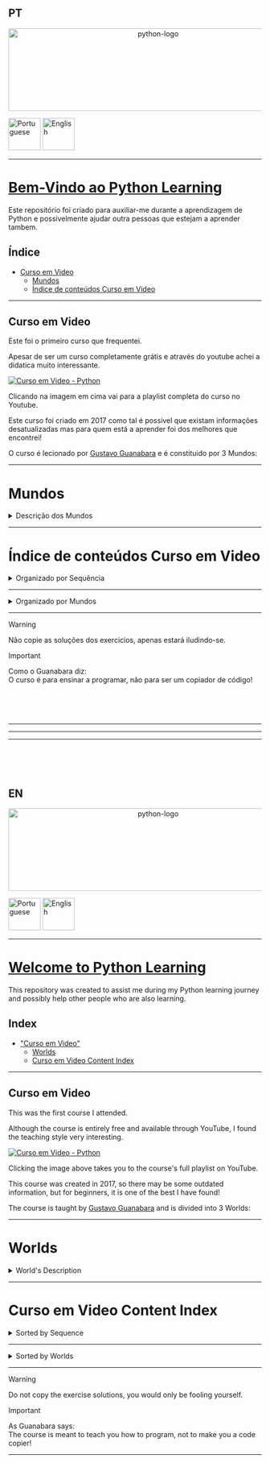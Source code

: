 ## PT
<p align="center">
<img width="580" height="164" alt="python-logo" src="https://github.com/user-attachments/assets/5971a450-9da8-49fe-be3d-8ad72fb4c33a" />
</p>
<a href="https://github.com/DavidPPMerino/PythonLearning#pt"><img width="64" height="64" alt="Portuguese" src="https://github.com/user-attachments/assets/fe1069b8-5eda-4d57-93fc-db6c2635ac25" /></a>  <a href="https://github.com/DavidPPMerino/PythonLearning#en"><img width="64" height="64" alt="English" src="https://github.com/user-attachments/assets/879f3cc8-bbe3-490d-88be-ab687aa718b1" /></a>

---

# <ins>Bem-Vindo ao Python Learning</ins>

Este repositório foi criado para auxiliar-me durante a aprendizagem de Python e possivelmente ajudar outra pessoas que estejam a aprender tambem.

## Índice

- [Curso em Video](#curso-em-video)
   - [Mundos](#mundos)
   - [Índice de conteúdos Curso em Video](#%C3%ADndice-de-conte%C3%BAdos-curso-em-video)
  

***     
     
## Curso em Video

Este foi o primeiro curso que frequentei. 

Apesar de ser um curso completamente grátis e através do youtube achei a didatica muito interessante.

[![Curso em Video - Python](https://github.com/user-attachments/assets/018750ec-4174-45f1-99e4-d6383de556cf "Curso em Video - Python")](https://youtube.com/playlist?list=PLvE-ZAFRgX8hnECDn1v9HNTI71veL3oW0&si=uHFWQdJbASj6JuGt)

Clicando na imagem em cima vai para a playlist completa do curso no Youtube.

Este curso foi criado em 2017 como tal é possivel que existam informações desatualizadas mas para quem está a aprender foi dos melhores que encontrei!

O curso é lecionado por [Gustavo Guanabara](https://github.com/gustavoguanabara) e é constituido por 3 Mundos:
***
# Mundos

<details>
  <summary>Descrição dos Mundos</summary>

  | Youtube | Link do Curso em Video | Nome do Mundo | Descrição |
  |:---:|:---:|:---:|:---:|
  | [Python 3 - Mundo 1](https://youtube.com/playlist?list=PLHz_AreHm4dlKP6QQCekuIPky1CiwmdI6&si=2dmoqpClhbcxfId-) | <a href="https://www.cursoemvideo.com/curso/python-3-mundo-1"><img width="150" height="150" alt="Python3–Mundo1-300x300" src="https://github.com/user-attachments/assets/ec804c44-e9a4-4a09-87c6-3485a49f8bfb" /></a> | Fundamentos | Este Mundo é composto por **<ins>11 aulas</ins>** e **<ins>36 exercícios</ins>** <br> Desde a aula #01 até a aula #11 <br> Desde o exercício #01 até ao exercício #035|
  | [Python 3 - Mundo 2](https://youtube.com/playlist?list=PLHz_AreHm4dk_nZHmxxf_J0WRAqy5Czye&si=RCHIx1GT2YjBjHYK) | <a href="https://www.cursoemvideo.com/curso/python-3-mundo-2"><img width="150" height="150" alt="Python3–Mundo2-300x300" src="https://github.com/user-attachments/assets/7a3da174-4e2b-49a9-ab44-b2d25a18c282" /></a> | Estruturas de Controle | Este Mundo é composto por **<ins>4 aulas</ins>** e **<ins>35 exercícios</ins>** <br> Desde a aula #12 até a aula #15 <br> Desde o exercício #36 até ao exercício #071|
  | [Python 3 - Mundo 3](https://youtube.com/playlist?list=PLHz_AreHm4dksnH2jVTIVNviIMBVYyFnH&si=VuQcakqiJMTaDaLk) | <a href="https://www.cursoemvideo.com/curso/python-3-mundo-3"><img width="150" height="150" alt="Python3–Mundo3-300x300" src="https://github.com/user-attachments/assets/d5492215-40c9-42dc-9d3a-8a33dbe95c21" /></a> | Estruturas Compostas | Este Mundo é composto por **<ins>8 aulas</ins>** e **<ins>42 exercícios</ins>** <br> Desde a aula #16 até a aula #23 <br> Desde o exercício #72 até ao exercício #115c|

</details>

***
# Índice de conteúdos Curso em Video


<details>
     <summary> Organizado por Sequência</summary>
<details open>
 <summary>Aulas / Anotações</summary>
     
- [→ Aula #04 - Primeiros comandos](Curso%20em%20Video/Aulas/04%20Primeiros%20comandos.py)
- [→ Aula #06 - Tipos Primitivos e Saida de dados](Curso%20em%20Video/Aulas/06%20Tipos%20primitivos%20e%20saida%20de%20dados.py)
- [→ Aula #07 - Operadores Aritméticos](Curso%20em%20Video/Aulas/07%20Operadores%20Aritmeticos.py)
- [→ Aula #08 - Módulos](Curso%20em%20Video/Aulas/08%20Modulos.py)
- [→ Aula #09 - Manipulação de Texto](Curso%20em%20Video/Aulas/09%20Manipular%20Texto(string).py)
- [→ Aula #10 - Condições (Parte 1)](Curso%20em%20Video/Aulas/10%20Condiçoes%20pt1.py)
- [→ Aula #11 - Cores no terminal](Curso%20em%20Video/Aulas/11%20Cores%20no%20terminal.py)
- [→ Aula #12 - Condiçoes](Curso%20em%20Video/Aulas/12%20condiçoes%20aninhadas.py)
- [→ Aula #13 - Estruturas de Repetição "for"](Curso%20em%20Video/Aulas/13%20Estruturas%20de%20repetição%20For.py)
- [→ Aula #14 - Estruturas de Repetição "while"](Curso%20em%20Video/Aulas/14%20Estrutura%20de%20repetição%20while.py)
- [→ Aula #15 - Interrompendo Repetições "while"](Curso%20em%20Video/Aulas/15%20Interrompendo%20repetições%20while.py)
  
</details>
<details open>
<summary>Prática das Aulas</summary>

    → Prática 04a
    → Prática 06a
    → Prática 07a
    → Prática 08a
    → Prática 08b
    → Prática 09a
    → Prática 10a
    → Prática 11a
    → Prática 12a
    → Prática 13a
    → Prática 14a
    → Prática 15a
</details>
<details open>
<summary>Exercicios</summary>

- [→ Exercicio #001 - Respondendo ao Usuário](Curso%20em%20Video/Desafios/0x/desafio001.py)  
- [→ Exercicio #002 - Data de Nascimento](Curso%20em%20Video/Desafios/0x/desafio002.py)  
- [→ Exercicio #003 - Somando dois números](Curso%20em%20Video/Desafios/0x/desafio003.py)  
- [→ Exercicio #004 - Dissecando uma Variável](Curso%20em%20Video/Desafios/0x/desafio004.py)  
- [→ Exercicio #005 - Antecessor e Sucessor](Curso%20em%20Video/Desafios/0x/desafio005.py)  
- [→ Exercicio #006 - Dobro, Triplo, Raiz Quadrada](Curso%20em%20Video/Desafios/0x/desafio006.py)  
- [→ Exercicio #007 - Média Aritmética](Curso%20em%20Video/Desafios/0x/desafio007.py)  
- [→ Exercicio #008 - Conversor de Medidas](Curso%20em%20Video/Desafios/0x/desafio008.py)  
- [→ Exercicio #009 - Tabuada](Curso%20em%20Video/Desafios/0x/desafio009.py)  
- [→ Exercicio #010 - Conversor de Moedas](Curso%20em%20Video/Desafios/1x/desafio010.py)  
- [→ Exercicio #011 - Pintando Parede](Curso%20em%20Video/Desafios/1x/desafio011.py)  
- [→ Exercicio #012 - Calculando Descontos](Curso%20em%20Video/Desafios/1x/desafio012.py)  
- [→ Exercicio #013 - Reajuste Salarial](Curso%20em%20Video/Desafios/1x/desafio013.py)  
- [→ Exercicio #014 - Conversor de Temperaturas](Curso%20em%20Video/Desafios/1x/desafio014.py)  
- [→ Exercicio #015 - Aluguel de Carros](Curso%20em%20Video/Desafios/1x/desafio015.py)  
- [→ Exercicio #016 - Quebrando um número](Curso%20em%20Video/Desafios/1x/desafio016.py)  
- [→ Exercicio #017 - Catetos e Hipotenusa](Curso%20em%20Video/Desafios/1x/desafio017.py)  
- [→ Exercicio #018 - Seno, Cosseno e Tangente](Curso%20em%20Video/Desafios/1x/desafio018.py)  
- [→ Exercicio #019 - Sorteando um item na lista](Curso%20em%20Video/Desafios/1x/desafio019.py)  
- [→ Exercicio #020 - Sorteando uma ordem na lista](Curso%20em%20Video/Desafios/2x/desafio020.py)  
- [→ Exercicio #021 - Tocando um MP3](Curso%20em%20Video/Desafios/2x/desafio021.py)  
- [→ Exercicio #022 - Analisador de Textos](Curso%20em%20Video/Desafios/2x/desafio022.py)  
- [→ Exercicio #023 - Separando dígitos de um número](Curso%20em%20Video/Desafios/2x/desafio023.py)  
- [→ Exercicio #024 - Verificando as primeiras letras de um texto](Curso%20em%20Video/Desafios/2x/desafio024.py)  
- [→ Exercicio #025 - Procurando uma string dentro de outra](Curso%20em%20Video/Desafios/2x/desafio025.py)  
- [→ Exercicio #026 - Primeira e última ocorrência de uma string](Curso%20em%20Video/Desafios/2x/desafio026.py)  
- [→ Exercicio #027 - Primeiro e último nome de uma pessoa](Curso%20em%20Video/Desafios/2x/desafio027.py)  
- [→ Exercicio #028 - Jogo da Adivinhação v1.0](Curso%20em%20Video/Desafios/2x/desafio028.py)  
- [→ Exercicio #029 - Radar eletrônico](Curso%20em%20Video/Desafios/2x/desafio029.py)  
- [→ Exercicio #030 - Par ou Ímpar?](Curso%20em%20Video/Desafios/3x/desafio030.py)  
- [→ Exercicio #031 - Custo da Viagem](Curso%20em%20Video/Desafios/3x/desafio031.py)  
- [→ Exercicio #032 - Ano Bissexto](Curso%20em%20Video/Desafios/3x/desafio032.py)  
- [→ Exercicio #033 - Maior e menor valores](Curso%20em%20Video/Desafios/3x/desafio033.py)  
- [→ Exercicio #034 - Aumentos múltiplos](Curso%20em%20Video/Desafios/3x/desafio034.py)  
- [→ Exercicio #035 - Analisando Triângulo v1.0](Curso%20em%20Video/Desafios/3x/desafio035.py)  
- [→ Exercicio #036 - Aprovando Empréstimo](Curso%20em%20Video/Desafios/3x/desafio036.py)  
- [→ Exercicio #037 - Conversor de Bases Numéricas](Curso%20em%20Video/Desafios/3x/desafio037.py)  
- [→ Exercicio #038 - Comparando números](Curso%20em%20Video/Desafios/3x/desafio038.py)  
- [→ Exercicio #039 - Alistamento Militar](Curso%20em%20Video/Desafios/3x/desafio039.py)  
- [→ Exercicio #040 - Aquele clássico da Média](Curso%20em%20Video/Desafios/4x/desafio040.py)  
- [→ Exercicio #041 - Classificando Atletas](Curso%20em%20Video/Desafios/4x/desafio041.py)  
- [→ Exercicio #042 - Analisando Triângulos v2.0](Curso%20em%20Video/Desafios/4x/desafio042.py)  
- [→ Exercicio #043 - Índice de Massa Corporal](Curso%20em%20Video/Desafios/4x/desafio043.py)  
- [→ Exercicio #044 - Gerenciador de Pagamentos](Curso%20em%20Video/Desafios/4x/desafio044.py)  
- [→ Exercicio #045 - GAME: Pedra, Papel e Tesoura](Curso%20em%20Video/Desafios/4x/desafio045.py)  
- [→ Exercicio #046 - Contagem regressiva](Curso%20em%20Video/Desafios/4x/desafio046.py)  
- [→ Exercicio #047 - Contagem de pares](Curso%20em%20Video/Desafios/4x/desafio047.py)  
- [→ Exercicio #048 - Soma ímpares multiplos de três](Curso%20em%20Video/Desafios/4x/desafio048.py)  
- [→ Exercicio #049 - Tabuada v2.0](Curso%20em%20Video/Desafios/4x/desafio049.py)  
- [→ Exercicio #050 - Soma dos pares](Curso%20em%20Video/Desafios/5x/desafio050.py)  
- [→ Exercicio #051 - Progressão Aritmética](Curso%20em%20Video/Desafios/5x/desafio051.py)  
- [→ Exercicio #052 - Números primos](Curso%20em%20Video/Desafios/5x/desafio052.py)  
- [→ Exercicio #053 - Detector de Palíndromo](Curso%20em%20Video/Desafios/5x/desafio053.py)  
- [→ Exercicio #054 - Grupo da Maioridade](Curso%20em%20Video/Desafios/5x/desafio054.py)  
- [→ Exercicio #055 - Maior e menor da sequência](Curso%20em%20Video/Desafios/5x/desafio055.py)  
- [→ Exercicio #056 - Analisador completo](Curso%20em%20Video/Desafios/5x/desafio056.py)  
- [→ Exercicio #057 - Validação de Dados](Curso%20em%20Video/Desafios/5x/desafio057.py)  
- [→ Exercicio #058 - Jogo da Adivinhação v2.0](Curso%20em%20Video/Desafios/5x/desafio058.py)  
- [→ Exercicio #059 - Criando um Menu de Opções](Curso%20em%20Video/Desafios/5x/desafio059.py)  
- [→ Exercicio #060 - Cálculo do Fatorial](Curso%20em%20Video/Desafios/6x/desafio060.py)  
- [→ Exercicio #061 - Progressão Aritmética v2.0](Curso%20em%20Video/Desafios/6x/desafio061.py)  
- [→ Exercicio #062 - Super Progressão Aritmética v3.0](Curso%20em%20Video/Desafios/6x/desafio062.py)  
- [→ Exercicio #063 - Sequência de Fibonacci v1.0](Curso%20em%20Video/Desafios/6x/desafio063.py)  
- [→ Exercicio #064 - Tratando vários valores v1.0](Curso%20em%20Video/Desafios/6x/desafio064.py)  
- [→ Exercicio #065 - Maior e Menor valores](Curso%20em%20Video/Desafios/6x/desafio065.py)  
- [→ Exercicio #066 - Vários números com flag](Curso%20em%20Video/Desafios/6x/desafio066.py)  
- [→ Exercicio #067 - Tabuada v3.0](Curso%20em%20Video/Desafios/6x/desafio067.py)  
- [→ Exercicio #068 - Jogo do Par ou Ímpar](Curso%20em%20Video/Desafios/6x/desafio068.py)  
- [→ Exercicio #069 - Análise de dados do grupo](Curso%20em%20Video/Desafios/6x/desafio069.py)  
- [→ Exercicio #070 - Estatísticas em produtos](Curso%20em%20Video/Desafios/7x/desafio070.py)  
- [→ Exercicio #071 - Simulador de Caixa Eletrônico](Curso%20em%20Video/Desafios/7x/desafio071.py)  
- [→ Exercício #072](Curso%20em%20Video/Desafios/7x/desafio072.py)  
- [→ Exercício #073](Curso%20em%20Video/Desafios/7x/desafio073.py)  
- [→ Exercício #074](Curso%20em%20Video/Desafios/7x/desafio074.py)  
- [→ Exercício #075](Curso%20em%20Video/Desafios/7x/desafio075.py)  
- [→ Exercício #076](Curso%20em%20Video/Desafios/7x/desafio076.py)  
- [→ Exercício #077](Curso%20em%20Video/Desafios/7x/desafio077.py)  
- [→ Exercício #078](Curso%20em%20Video/Desafios/7x/desafio078.py)  
- [→ Exercício #079](Curso%20em%20Video/Desafios/7x/desafio079.py)  
- [→ Exercício #080](Curso%20em%20Video/Desafios/8x/desafio080.py)  
- [→ Exercício #081](Curso%20em%20Video/Desafios/8x/desafio081.py)  
- [→ Exercício #082](Curso%20em%20Video/Desafios/8x/desafio082.py)  
- [→ Exercício #083](Curso%20em%20Video/Desafios/8x/desafio083.py)  
- [→ Exercício #084](Curso%20em%20Video/Desafios/8x/desafio084.py)  
- [→ Exercício #085](Curso%20em%20Video/Desafios/8x/desafio085.py)  
- [→ Exercício #086](Curso%20em%20Video/Desafios/8x/desafio086.py)  
- [→ Exercício #087](Curso%20em%20Video/Desafios/8x/desafio087.py)  
- [→ Exercício #088](Curso%20em%20Video/Desafios/8x/desafio088.py)  
- [→ Exercício #089](Curso%20em%20Video/Desafios/8x/desafio089.py)  
- [→ Exercício #090](Curso%20em%20Video/Desafios/9x/desafio090.py)  
- [→ Exercício #091](Curso%20em%20Video/Desafios/9x/desafio091.py)  
- [→ Exercício #092](Curso%20em%20Video/Desafios/9x/desafio092.py)  
- [→ Exercício #093](Curso%20em%20Video/Desafios/9x/desafio093.py)  
- [→ Exercício #094](Curso%20em%20Video/Desafios/9x/desafio094.py)  
- [→ Exercício #095](Curso%20em%20Video/Desafios/9x/desafio095.py)  
- [→ Exercício #096](Curso%20em%20Video/Desafios/9x/desafio096.py)  
- [→ Exercício #097](Curso%20em%20Video/Desafios/9x/desafio097.py)  
- [→ Exercício #098](Curso%20em%20Video/Desafios/9x/desafio098.py)  
- [→ Exercício #099](Curso%20em%20Video/Desafios/9x/desafio099.py)  
- [→ Exercício #100](Curso%20em%20Video/Desafios/10x/desafio100.py)  
- [→ Exercício #101](Curso%20em%20Video/Desafios/10x/desafio101.py)  
- [→ Exercício #102](Curso%20em%20Video/Desafios/10x/desafio102.py)  
- [→ Exercício #103](Curso%20em%20Video/Desafios/10x/desafio103.py)  
- [→ Exercício #104](Curso%20em%20Video/Desafios/10x/desafio104.py)  
- [→ Exercício #105](Curso%20em%20Video/Desafios/10x/desafio105.py)  
- [→ Exercício #106](Curso%20em%20Video/Desafios/10x/desafio106.py)  
- [→ Exercício #107](Curso%20em%20Video/Desafios/10x/desafio107.py)  
- [→ Exercício #108](Curso%20em%20Video/Desafios/10x/desafio108.py)  
- [→ Exercício #109](Curso%20em%20Video/Desafios/10x/desafio109.py)  
- [→ Exercício #110](Curso%20em%20Video/Desafios/11x/desafio110.py)  
- [→ Exercício #111](Curso%20em%20Video/Desafios/11x/desafio111.py)  
- [→ Exercício #112](Curso%20em%20Video/Desafios/11x/desafio112.py)  
- [→ Exercício #113](Curso%20em%20Video/Desafios/11x/desafio113.py)  
- [→ Exercício #114](Curso%20em%20Video/Desafios/11x/desafio114.py)  
- [→ Exercício #115](Curso%20em%20Video/Desafios/11x/desafio115.py)  

    
</details>
</details>

---

<details>
     <summary> Organizado por Mundos</summary>
<details open>
 <summary>Mundo 1</summary>
     
    → Aula #04 - Primeiros comandos
    → Aula #06 - Tipos Primitivos e Saida de dados
    → Aula #07 - Operadores Aritméticos
    → Aula #08 - Módulos
    → Aula #09 - Manipulação de Texto
    → Aula #10 - Condições (Parte 1)
    → Aula #11 - Cores no terminal
    
</details>
<details open>
<summary>Mundo 2</summary>

    → Aula #12 - Condiçoes
    →
    →
    →
</details>
<details open>
<summary>Mundo 3</summary>

    →
    →
    →
</details>
</details>

***

> [!WARNING]
> Não copie as soluções dos exercicios, apenas estará iludindo-se.

>[!IMPORTANT]
> Como o Guanabara diz:<br>
> O curso é para ensinar a programar, não para ser um copiador de código!

<br>
<br>
<br>

---
---
---

<br>
<br>
<br>

## EN

<p align="center">
<img width="580" height="164" alt="python-logo" src="https://github.com/user-attachments/assets/5971a450-9da8-49fe-be3d-8ad72fb4c33a" />
</p>
<a href="https://github.com/DavidPPMerino/PythonLearning#pt"><img width="64" height="64" alt="Portuguese" src="https://github.com/user-attachments/assets/fe1069b8-5eda-4d57-93fc-db6c2635ac25" /></a>  <a href="https://github.com/DavidPPMerino/PythonLearning#en"><img width="64" height="64" alt="English" src="https://github.com/user-attachments/assets/879f3cc8-bbe3-490d-88be-ab687aa718b1" /></a>

---


# <ins>Welcome to Python Learning</ins>

This repository was created to assist me during my Python learning journey and possibly help other people who are also learning.

## Index

- ["Curso em Video"](#curso-em-video-1)
   - [Worlds](#worlds)
   - [Curso em Video Content Index](#curso-em-video-content-index)
   

***

## Curso em Video

This was the first course I attended.

Although the course is entirely free and available through YouTube, I found the teaching style very interesting.

[![Curso em Video - Python](https://github.com/user-attachments/assets/018750ec-4174-45f1-99e4-d6383de556cf "Curso em Video - Python")](https://youtube.com/playlist?list=PLvE-ZAFRgX8hnECDn1v9HNTI71veL3oW0&si=uHFWQdJbASj6JuGt)

Clicking the image above takes you to the course's full playlist on YouTube.

This course was created in 2017, so there may be some outdated information, but for beginners, it is one of the best I have found!

The course is taught by [Gustavo Guanabara](https://github.com/gustavoguanabara) and is divided into 3 Worlds:
***
# Worlds

<details>
  <summary>World's Description</summary>

  | Youtube | Curso em Video Link | World Name | Description |
  |:---:|:---:|:---:|:---:|
  | [Python 3 - World 1](https://youtube.com/playlist?list=PLHz_AreHm4dlKP6QQCekuIPky1CiwmdI6&si=2dmoqpClhbcxfId-) | <a href="https://www.cursoemvideo.com/curso/python-3-mundo-1"><img width="150" height="150" alt="Python3–World1-300x300" src="https://github.com/user-attachments/assets/ec804c44-e9a4-4a09-87c6-3485a49f8bfb" /></a> | Fundamentals | This World consists of **<ins>11 lessons</ins>** and **<ins>36 exercises</ins>** <br> From lesson #01 to lesson #11 <br> From exercise #01 to exercise #035 |
  | [Python 3 - World 2](https://youtube.com/playlist?list=PLHz_AreHm4dk_nZHmxxf_J0WRAqy5Czye&si=RCHIx1GT2YjBjHYK) | <a href="https://www.cursoemvideo.com/curso/python-3-mundo-2"><img width="150" height="150" alt="Python3–World2-300x300" src="https://github.com/user-attachments/assets/7a3da174-4e2b-49a9-ab44-b2d25a18c282" /></a> | Control Structures | This World consists of **<ins>4 lessons</ins>** and **<ins>35 exercises</ins>** <br> From lesson #12 to lesson #15 <br> From exercise #36 to exercise #071 |
  | [Python 3 - World 3](https://youtube.com/playlist?list=PLHz_AreHm4dksnH2jVTIVNviIMBVYyFnH&si=VuQcakqiJMTaDaLk) | <a href="https://www.cursoemvideo.com/curso/python-3-mundo-3"><img width="150" height="150" alt="Python3–World3-300x300" src="https://github.com/user-attachments/assets/d5492215-40c9-42dc-9d3a-8a33dbe95c21" /></a> | Compound Structures | This World consists of **<ins>8 lessons</ins>** and **<ins>42 exercises</ins>** <br> From lesson #16 to lesson #23 <br> From exercise #72 to exercise #115c |

</details>

***

# Curso em Video Content Index


<details>
     <summary>Sorted by Sequence</summary>
<details open>
 <summary>Lessons / Notes</summary>
     
- [→ Lesson #04 - First commands](Curso%20em%20Video/Aulas/04%20Primeiros%20comandos.py)  
- [→ Lesson #06 - Primitive Types and Data Output](Curso%20em%20Video/Aulas/06%20Tipos%20primitivos%20e%20saida%20de%20dados.py)  
- [→ Lesson #07 - Arithmetic Operators](Curso%20em%20Video/Aulas/07%20Operadores%20Aritmeticos.py)  
- [→ Lesson #08 - Modules](Curso%20em%20Video/Aulas/08%20Modulos.py)  
- [→ Lesson #09 - Text Manipulation](Curso%20em%20Video/Aulas/09%20Manipular%20Texto(string).py)  
- [→ Lesson #10 - Conditions (Part 1)](Curso%20em%20Video/Aulas/10%20Condiçoes%20pt1.py)  
- [→ Lesson #11 - Terminal Colors](Curso%20em%20Video/Aulas/11%20Cores%20no%20terminal.py)  
- [→ Lesson #12 - Conditions](Curso%20em%20Video/Aulas/12%20condiçoes%20aninhadas.py)  
- [→ Lesson #13 - "for" Loop Structures](Curso%20em%20Video/Aulas/13%20Estruturas%20de%20repetição%20For.py)  
- [→ Lesson #14 - "while" Loop Structure](Curso%20em%20Video/Aulas/14%20Estrutura%20de%20repetição%20while.py)  
- [→ Lesson #15 - Interrupting "while" Loops](Curso%20em%20Video/Aulas/15%20Interrompendo%20repetições%20while.py)  


</details>
<details open>
<summary>Practical Class Exercises</summary>

    →
    →
    →
</details>
<details open>
<summary>Exercises</summary>

- [→ Exercise #001 - Responding to the User](Curso%20em%20Video/Desafios/0x/desafio001.py)  
- [→ Exercise #002 - Date of Birth](Curso%20em%20Video/Desafios/0x/desafio002.py)  
- [→ Exercise #003 - Adding two numbers](Curso%20em%20Video/Desafios/0x/desafio003.py)  
- [→ Exercise #004 - Dissecting a Variable](Curso%20em%20Video/Desafios/0x/desafio004.py)  
- [→ Exercise #005 - Predecessor and Successor](Curso%20em%20Video/Desafios/0x/desafio005.py)  
- [→ Exercise #006 - Double, Triple, Square Root](Curso%20em%20Video/Desafios/0x/desafio006.py)  
- [→ Exercise #007 - Arithmetic Mean](Curso%20em%20Video/Desafios/0x/desafio007.py)  
- [→ Exercise #008 - Unit Converter](Curso%20em%20Video/Desafios/0x/desafio008.py)  
- [→ Exercise #009 - Multiplication Table](Curso%20em%20Video/Desafios/0x/desafio009.py)  
- [→ Exercise #010 - Currency Converter](Curso%20em%20Video/Desafios/1x/desafio010.py)  
- [→ Exercise #011 - Painting a Wall](Curso%20em%20Video/Desafios/1x/desafio011.py)  
- [→ Exercise #012 - Calculating Discounts](Curso%20em%20Video/Desafios/1x/desafio012.py)  
- [→ Exercise #013 - Salary Adjustment](Curso%20em%20Video/Desafios/1x/desafio013.py)  
- [→ Exercise #014 - Temperature Converter](Curso%20em%20Video/Desafios/1x/desafio014.py)  
- [→ Exercise #015 - Car Rental](Curso%20em%20Video/Desafios/1x/desafio015.py)  
- [→ Exercise #016 - Breaking a Number](Curso%20em%20Video/Desafios/1x/desafio016.py)  
- [→ Exercise #017 - Catheti and Hypotenuse](Curso%20em%20Video/Desafios/1x/desafio017.py)  
- [→ Exercise #018 - Sine, Cosine, and Tangent](Curso%20em%20Video/Desafios/1x/desafio018.py)  
- [→ Exercise #019 - Randomly Selecting an Item](Curso%20em%20Video/Desafios/1x/desafio019.py)  
- [→ Exercise #020 - Randomly Ordering a List](Curso%20em%20Video/Desafios/2x/desafio020.py)  
- [→ Exercise #021 - Playing an MP3](Curso%20em%20Video/Desafios/2x/desafio021.py)  
- [→ Exercise #022 - Text Analyzer](Curso%20em%20Video/Desafios/2x/desafio022.py)  
- [→ Exercise #023 - Separating Number Digits](Curso%20em%20Video/Desafios/2x/desafio023.py)  
- [→ Exercise #024 - Checking the First Letters of a Text](Curso%20em%20Video/Desafios/2x/desafio024.py)  
- [→ Exercise #025 - Searching a String Inside Another](Curso%20em%20Video/Desafios/2x/desafio025.py)  
- [→ Exercise #026 - First and Last Occurrence of a String](Curso%20em%20Video/Desafios/2x/desafio026.py)  
- [→ Exercise #027 - First and Last Name of a Person](Curso%20em%20Video/Desafios/2x/desafio027.py)  
- [→ Exercise #028 - Guessing Game v1.0](Curso%20em%20Video/Desafios/2x/desafio028.py)  
- [→ Exercise #029 - Electronic Radar](Curso%20em%20Video/Desafios/2x/desafio029.py)  
- [→ Exercise #030 - Even or Odd?](Curso%20em%20Video/Desafios/3x/desafio030.py)  
- [→ Exercise #031 - Travel Cost](Curso%20em%20Video/Desafios/3x/desafio031.py)  
- [→ Exercise #032 - Leap Year](Curso%20em%20Video/Desafios/3x/desafio032.py)  
- [→ Exercise #033 - Biggest and Smallest Values](Curso%20em%20Video/Desafios/3x/desafio033.py)  
- [→ Exercise #034 - Multiple Increases](Curso%20em%20Video/Desafios/3x/desafio034.py)  
- [→ Exercise #035 - Analyzing Triangle v1.0](Curso%20em%20Video/Desafios/3x/desafio035.py)  
- [→ Exercise #036 - Approving a Loan](Curso%20em%20Video/Desafios/3x/desafio036.py)  
- [→ Exercise #037 - Number Base Converter](Curso%20em%20Video/Desafios/3x/desafio037.py)  
- [→ Exercise #038 - Comparing Numbers](Curso%20em%20Video/Desafios/3x/desafio038.py)  
- [→ Exercise #039 - Military Enlistment](Curso%20em%20Video/Desafios/3x/desafio039.py)  
- [→ Exercise #040 - The Classic Average](Curso%20em%20Video/Desafios/4x/desafio040.py)  
- [→ Exercise #041 - Classifying Athletes](Curso%20em%20Video/Desafios/4x/desafio041.py)  
- [→ Exercise #042 - Analyzing Triangles v2.0](Curso%20em%20Video/Desafios/4x/desafio042.py)  
- [→ Exercise #043 - Body Mass Index](Curso%20em%20Video/Desafios/4x/desafio043.py)  
- [→ Exercise #044 - Payment Manager](Curso%20em%20Video/Desafios/4x/desafio044.py)  
- [→ Exercise #045 - GAME: Rock, Paper, Scissors](Curso%20em%20Video/Desafios/4x/desafio045.py)  
- [→ Exercise #046 - Countdown](Curso%20em%20Video/Desafios/4x/desafio046.py)  
- [→ Exercise #047 - Counting Even Numbers](Curso%20em%20Video/Desafios/4x/desafio047.py)  
- [→ Exercise #048 - Sum of Odd Multiples of Three](Curso%20em%20Video/Desafios/4x/desafio048.py)  
- [→ Exercise #049 - Multiplication Table v2.0](Curso%20em%20Video/Desafios/4x/desafio049.py)  
- [→ Exercise #050 - Sum of Even Numbers](Curso%20em%20Video/Desafios/5x/desafio050.py)  
- [→ Exercise #051 - Arithmetic Progression](Curso%20em%20Video/Desafios/5x/desafio051.py)  
- [→ Exercise #052 - Prime Numbers](Curso%20em%20Video/Desafios/5x/desafio052.py)  
- [→ Exercise #053 - Palindrome Detector](Curso%20em%20Video/Desafios/5x/desafio053.py)  
- [→ Exercise #054 - Age Group](Curso%20em%20Video/Desafios/5x/desafio054.py)  
- [→ Exercise #055 - Biggest and Smallest in the Sequence](Curso%20em%20Video/Desafios/5x/desafio055.py)  
- [→ Exercise #056 - Complete Analyzer](Curso%20em%20Video/Desafios/5x/desafio056.py)  
- [→ Exercise #057 - Data Validation](Curso%20em%20Video/Desafios/5x/desafio057.py)  
- [→ Exercise #058 - Guessing Game v2.0](Curso%20em%20Video/Desafios/5x/desafio058.py)  
- [→ Exercise #059 - Creating a Options Menu](Curso%20em%20Video/Desafios/5x/desafio059.py)  
- [→ Exercise #060 - Factorial Calculation](Curso%20em%20Video/Desafios/6x/desafio060.py)  
- [→ Exercise #061 - Arithmetic Progression v2.0](Curso%20em%20Video/Desafios/6x/desafio061.py)  
- [→ Exercise #062 - Super Arithmetic Progression v3.0](Curso%20em%20Video/Desafios/6x/desafio062.py)  
- [→ Exercise #063 - Fibonacci Sequence v1.0](Curso%20em%20Video/Desafios/6x/desafio063.py)  
- [→ Exercise #064 - Handling Multiple Values v1.0](Curso%20em%20Video/Desafios/6x/desafio064.py)  
- [→ Exercise #065 - Biggest and Smallest Values](Curso%20em%20Video/Desafios/6x/desafio065.py)  
- [→ Exercise #066 - Multiple Numbers with Flag](Curso%20em%20Video/Desafios/6x/desafio066.py)  
- [→ Exercise #067 - Multiplication Table v3.0](Curso%20em%20Video/Desafios/6x/desafio067.py)  
- [→ Exercise #068 - Even or Odd Game](Curso%20em%20Video/Desafios/6x/desafio068.py)  
- [→ Exercise #069 - Group Data Analysis](Curso%20em%20Video/Desafios/6x/desafio069.py)  
- [→ Exercise #070 - Product Statistics](Curso%20em%20Video/Desafios/7x/desafio070.py)  
- [→ Exercise #071 - ATM Simulator](Curso%20em%20Video/Desafios/7x/desafio071.py)  
- [→ Exercise #072](Curso%20em%20Video/Desafios/7x/desafio072.py)  
- [→ Exercise #073](Curso%20em%20Video/Desafios/7x/desafio073.py)  
- [→ Exercise #074](Curso%20em%20Video/Desafios/7x/desafio074.py)  
- [→ Exercise #075](Curso%20em%20Video/Desafios/7x/desafio075.py)  
- [→ Exercise #076](Curso%20em%20Video/Desafios/7x/desafio076.py)  
- [→ Exercise #077](Curso%20em%20Video/Desafios/7x/desafio077.py)  
- [→ Exercise #078](Curso%20em%20Video/Desafios/7x/desafio078.py)  
- [→ Exercise #079](Curso%20em%20Video/Desafios/7x/desafio079.py)  
- [→ Exercise #080](Curso%20em%20Video/Desafios/8x/desafio080.py)  
- [→ Exercise #081](Curso%20em%20Video/Desafios/8x/desafio081.py)  
- [→ Exercise #082](Curso%20em%20Video/Desafios/8x/desafio082.py)  
- [→ Exercise #083](Curso%20em%20Video/Desafios/8x/desafio083.py)  
- [→ Exercise #084](Curso%20em%20Video/Desafios/8x/desafio084.py)  
- [→ Exercise #085](Curso%20em%20Video/Desafios/8x/desafio085.py)  
- [→ Exercise #086](Curso%20em%20Video/Desafios/8x/desafio086.py)  
- [→ Exercise #087](Curso%20em%20Video/Desafios/8x/desafio087.py)  
- [→ Exercise #088](Curso%20em%20Video/Desafios/8x/desafio088.py)  
- [→ Exercise #089](Curso%20em%20Video/Desafios/8x/desafio089.py)  
- [→ Exercise #090](Curso%20em%20Video/Desafios/9x/desafio090.py)  
- [→ Exercise #091](Curso%20em%20Video/Desafios/9x/desafio091.py)  
- [→ Exercise #092](Curso%20em%20Video/Desafios/9x/desafio092.py)  
- [→ Exercise #093](Curso%20em%20Video/Desafios/9x/desafio093.py)  
- [→ Exercise #094](Curso%20em%20Video/Desafios/9x/desafio094.py)  
- [→ Exercise #095](Curso%20em%20Video/Desafios/9x/desafio095.py)  
- [→ Exercise #096](Curso%20em%20Video/Desafios/9x/desafio096.py)  
- [→ Exercise #097](Curso%20em%20Video/Desafios/9x/desafio097.py)  
- [→ Exercise #098](Curso%20em%20Video/Desafios/9x/desafio098.py)  
- [→ Exercise #099](Curso%20em%20Video/Desafios/9x/desafio099.py)  
- [→ Exercise #100](Curso%20em%20Video/Desafios/10x/desafio100.py)  
- [→ Exercise #101](Curso%20em%20Video/Desafios/10x/desafio101.py)  
- [→ Exercise #102](Curso%20em%20Video/Desafios/10x/desafio102.py)  
- [→ Exercise #103](Curso%20em%20Video/Desafios/10x/desafio103.py)  
- [→ Exercise #104](Curso%20em%20Video/Desafios/10x/desafio104.py)  
- [→ Exercise #105](Curso%20em%20Video/Desafios/10x/desafio105.py)  
- [→ Exercise #106](Curso%20em%20Video/Desafios/10x/desafio106.py)  
- [→ Exercise #107](Curso%20em%20Video/Desafios/10x/desafio107.py)  
- [→ Exercise #108](Curso%20em%20Video/Desafios/10x/desafio108.py)  
- [→ Exercise #109](Curso%20em%20Video/Desafios/10x/desafio109.py)  
- [→ Exercise #110](Curso%20em%20Video/Desafios/11x/desafio110.py)  
- [→ Exercise #111](Curso%20em%20Video/Desafios/11x/desafio111.py)  
- [→ Exercise #112](Curso%20em%20Video/Desafios/11x/desafio112.py)  
- [→ Exercise #113](Curso%20em%20Video/Desafios/11x/desafio113.py)  
- [→ Exercise #114](Curso%20em%20Video/Desafios/11x/desafio114.py)  
- [→ Exercise #115](Curso%20em%20Video/Desafios/11x/desafio115.py)  



</details>
</details>

---

<details>
     <summary> Sorted by Worlds</summary>
<details open>
 <summary>World 1</summary>
     
    → Aula #04 - Primeiros comandos
    → Aula #06 - Tipos Primitivos e Saida de dados
    → Aula #07 - Operadores Aritméticos
    → Aula #08 - Módulos
    → Aula #09 - Manipulação de Texto
    → Aula #10 - Condições (Parte 1)
    → Aula #11 - Cores no terminal
    
</details>
<details open>
<summary>world 2</summary>

    → Aula #12 - Condiçoes
    →
    →
    →
</details>
<details open>
<summary>World 3</summary>

    →
    →
    →
</details>
</details>

***
    

> [!WARNING]
> Do not copy the exercise solutions, you would only be fooling yourself.

> [!IMPORTANT]
> As Guanabara says:<br>
> The course is meant to teach you how to program, not to make you a code copier!
---


